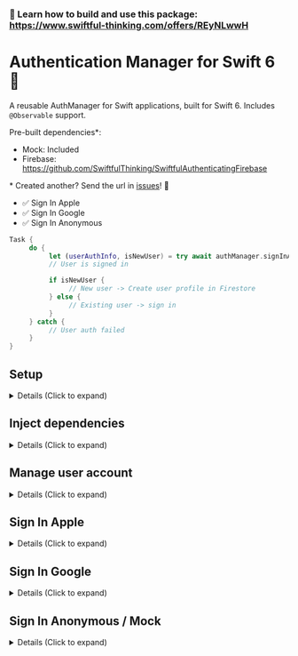 ### 🚀 Learn how to build and use this package: https://www.swiftful-thinking.com/offers/REyNLwwH

# Authentication Manager for Swift 6 📝

A reusable AuthManager for Swift applications, built for Swift 6. Includes `@Observable` support.

Pre-built dependencies*:

- Mock: Included
- Firebase: https://github.com/SwiftfulThinking/SwiftfulAuthenticatingFirebase

\* Created another? Send the url in [issues](https://github.com/SwiftfulThinking/SwiftfulAuthenticating/issues)! 🥳

- ✅ Sign In Apple
- ✅ Sign In Google
- ✅ Sign In Anonymous

```swift
Task {
     do {
          let (userAuthInfo, isNewUser) = try await authManager.signInApple()
          // User is signed in

          if isNewUser {
               // New user -> Create user profile in Firestore
          } else {
               // Existing user -> sign in
          }
     } catch {
          // User auth failed
     }
}
```

## Setup

<details>
<summary> Details (Click to expand) </summary>
<br>
    
#### Create an instance of PurchaseManager:

```swift
let authManager = AuthManager(services: any AuthService, logger: LogManager?)

#if DEBUG
let authManager = AuthManager(service: MockAuthService(), logger: logManager)
#else
let authManager = AuthManager(service: FirebaseAuthService(), logger: logManager)
#endif
```

#### Optionally add to SwiftUI environment as an @Observable

```swift
Text("Hello, world!")
    .environment(authManager)
```

</details>

## Inject dependencies

<details>
<summary> Details (Click to expand) </summary>
<br>
    
`AuthManager` is initialized with a `AuthService`. This is a public protocol you can use to create your own dependency.

`MockPurchaseService` is included for SwiftUI previews and testing. 

```swift
// User is not yet authenticated
let service = MockAuthService(user: nil)

// User is already authenticated
let service = MockAuthService(user: .mock)
```

Other services are not directly included, so that the developer can pick-and-choose which dependencies to add to the project. 

You can create your own `AuthService` by conforming to the protocol:

```swift
public protocol AuthService: Sendable {
    func getAuthenticatedUser() -> UserAuthInfo?
    func addAuthenticatedUserListener() -> AsyncStream<UserAuthInfo?>
    func signIn(option: SignInOption) async throws -> (user: UserAuthInfo, isNewUser: Bool)
    func signOut() throws
    func deleteAccount() async throws
}
```

</details>

## Manage user account

<details>
<summary> Details (Click to expand) </summary>
<br>
    
The manager will automatically fetch and listen for an authenticated user on launch, via `getAuthenticatedUser` and `addAuthenticatedUserListener`.

### Get authenticated user's info:
```swift
let userId = authManager.auth.uid
let authUser = authManager.auth

// Throwing method for convenience with async/await
let uid = try authManager.getAuthId()
```

### Sign out or delete auth:
```swift
try authManager.signOut()
try await authManager.deleteAccount()
```

</details>

## Sign In Apple

<details>
<summary> Details (Click to expand) </summary>
<br>

### Add Sign in with Apple Signing Capability to your Xcode project.
* Xcode Project Navigator -> Target -> Signing & Capabilities -> + Capability -> Sign in with Apple (requires Apple Developer Account)

### Add Apple Button (optional), via SwiftfulAuthUI library
```swift
import SwiftfulAuthUI

SignInAppleButtonView()
    .frame(height: 50)
```

### Sign in

```swift
try await authManager.signInApple()
```
</details>


## Sign In Google

<details>
<summary> Details (Click to expand) </summary>
<br>

### Update your app's the info.plist file.
* Firebase Console -> Project Settings -> Your apps -> GoogleService-Info.plist

### Add custom URL scheme (URL Types -> REVERSED_CLIENT_ID)
* GoogleService-Info.plist -> REVERSED_CLIENT_ID
* Xcode Project Navigator -> Target -> Info -> URL Types -> add REVERSED_CLIENT_ID as URL Schemes value

### Add Google Button (optional), via SwiftfulAuthUI library
```swift
import SwiftfulAuthUI

SignInGoogleButtonView()
    .frame(height: 50)
```

### Sign in
```swift
try await authManager.signInGoogle(GIDClientID: clientId)
```

</details>

## Sign In Anonymous / Mock

<details>
<summary> Details (Click to expand) </summary>
<br>

### Add Anonymous Button (optional), via SwiftfulAuthUI library
```swift
import SwiftfulAuthUI

SignInAnonymousButtonView()
    .frame(height: 50)
```

### Sign in
```swift
try await authManager.signInAnonymous()
```

</details>
